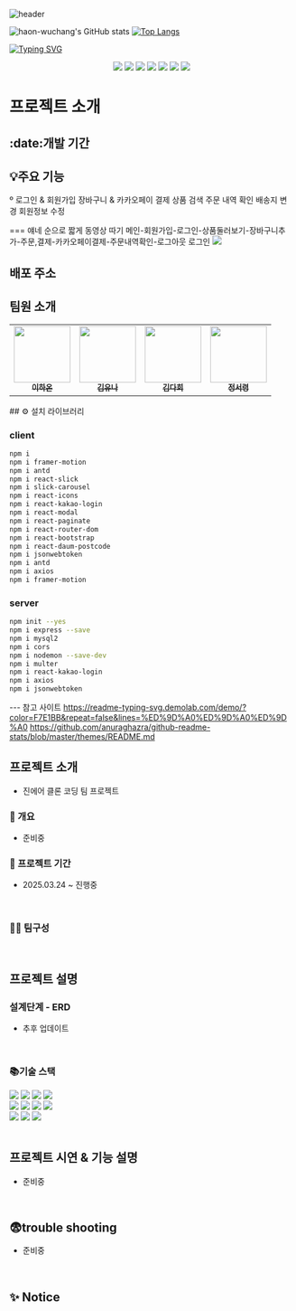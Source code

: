 


![header](https://capsule-render.vercel.app/api?type=Waving&color=gradient&height=200&section=header&text=하온연습%20&fontSize=90)

![haon-wuchang's GitHub stats](https://github-readme-stats.vercel.app/api?username=haon-wuchang&theme=dracula&show_icons=true)
[![Top Langs](https://github-readme-stats.vercel.app/api/top-langs/?username=haon-wuchang&langs_count=5&layout=compact&theme=dracula)](https://github.com/anuraghazra/github-readme-stats)

[![Typing SVG](https://readme-typing-svg.demolab.com/?lines=First+line+of+text;Second+line+of+text)](https://git.io/typing-svg)

<div align=center>
<img src="https://img.shields.io/badge/react-%2361DAFB.svg?&style=for-the-badge&logo=react&logoColor=black" />
<img src="https://img.shields.io/badge/html5-%23E34F26.svg?&style=for-the-badge&logo=html5&logoColor=white" />
<img src="https://img.shields.io/badge/css3-%231572B6.svg?&style=for-the-badge&logo=css3&logoColor=white" />
<img src="https://img.shields.io/badge/javascript-%23F7DF1E.svg?&style=for-the-badge&logo=javascript&logoColor=black" />
<img src="https://img.shields.io/badge/visual%20studio%20code-%23007ACC.svg?&style=for-the-badge&logo=visual%20studio%20code&logoColor=white" />
<img src="https://img.shields.io/badge/sass-%23CC6699.svg?&style=for-the-badge&logo=sass&logoColor=white" />
   <img src="https://img.shields.io/badge/Notion-000000?style=for-the-badge&logo=Notion&logoColor=white&link=">
    </div>
<h1>프로젝트 소개</h1>
<h2>:date:개발 기간</h2>
<h2>💡주요 기능</h2>
º 로그인 & 회원가입
장바구니 & 카카오페이 결제
상품 검색
주문 내역 확인
배송지 변경
회원정보 수정

=== 얘네 순으로 짧게 동영상 따기
메인-회원가입-로그인-상품둘러보기-장바구니추가-주문,결제-카카오페이결제-주문내역확인-로그아웃
로그인
<img src="https://github.com/user-attachments/assets/df8b0fa2-3f3d-4121-bf1d-6ddda5f8f7b4">



<h2>배포 주소 </h2>
<h2>팀원 소개</h2>
<table>
  <tbody>
    <tr>
      <td align="center"><a href="https://github.com/haon-wuchang"><img src="이미지주소" width="100px;" alt=""/><br /><sub><b> 이하온 </b></sub></a><br /></td>
      <td align="center"><a href="https://github.com/Yuna-Kim98"><img src="이미지주소" width="100px;" alt=""/><br /><sub><b> 김유나 </b></sub></a><br /></td>
      <td align="center"><a href="https://github.com/dahee-05"><img src="이미지주소" width="100px;" alt=""/><br /><sub><b> 김다희 </b></sub></a><br /></td>
      <td align="center"><a href="https://github.com/2eo2yeo"><img src="이미지주소" width="100px;" alt=""/><br /><sub><b> 정서령 </b></sub></a><br /></td>
    </tr>
  </tbody>
</table>

<div align=left>
## ⚙️ 설치 라이브러리  

### client

```bash 
npm i
npm i framer-motion  
npm i antd
npm i react-slick
npm i slick-carousel
npm i react-icons
npm i react-kakao-login
npm i react-modal
npm i react-paginate
npm i react-router-dom
npm i react-bootstrap
npm i react-daum-postcode
npm i jsonwebtoken
npm i antd
npm i axios
npm i framer-motion
```

### server

```bash
npm init --yes
npm i express --save
npm i mysql2
npm i cors
npm i nodemon --save-dev
npm i multer
npm i react-kakao-login
npm i axios
npm i jsonwebtoken
```
</div>



--- 참고 사이트
https://readme-typing-svg.demolab.com/demo/?color=F7E1BB&repeat=false&lines=%ED%9D%A0%ED%9D%A0%ED%9D%A0
https://github.com/anuraghazra/github-readme-stats/blob/master/themes/README.md


## 프로젝트 소개
- 진에어 클론 코딩 팀 프로젝트

### 📄 개요
- 준비중

### 📆 프로젝트 기간
- 2025.03.24 ~ 진행중

<br>

### 🙋‍♀️ 팀구성

<br>

## 프로젝트 설명
### 설계단계 - ERD 
- 추후 업데이트
<br>

### 📚기술 스택

<div align=left> 
  <img src="https://img.shields.io/badge/html5-E34F26?style=for-the-badge&logo=html5&logoColor=white"> 
  <img src="https://img.shields.io/badge/css-1572B6?style=for-the-badge&logo=css3&logoColor=white"> 
  <img src="https://img.shields.io/badge/javascript-F7DF1E?style=for-the-badge&logo=javascript&logoColor=black"> 
  <img src="https://img.shields.io/badge/mysql-4479A1?style=for-the-badge&logo=mysql&logoColor=white"> 
  <br>
  <img src="https://img.shields.io/badge/react-61DAFB?style=for-the-badge&logo=react&logoColor=black"> 
  <img src="https://img.shields.io/badge/node.js-339933?style=for-the-badge&logo=Node.js&logoColor=white">
  <img src="https://img.shields.io/badge/express-000000?style=for-the-badge&logo=express&logoColor=white">
  <img src="https://img.shields.io/badge/bootstrap-7952B3?style=for-the-badge&logo=bootstrap&logoColor=white">
  <br>
  <img src="https://img.shields.io/badge/github-181717?style=for-the-badge&logo=github&logoColor=white">
  <img src="https://img.shields.io/badge/git-F05032?style=for-the-badge&logo=git&logoColor=white">
  <img src="https://img.shields.io/badge/fontawesome-339AF0?style=for-the-badge&logo=fontawesome&logoColor=white">
  <br>
</div>

<br>

## 프로젝트 시연 & 기능 설명

- 준비중

<br>

## 😨trouble shooting

- 준비중
<br>


## ✨ Notice

<br><br><br>
    
